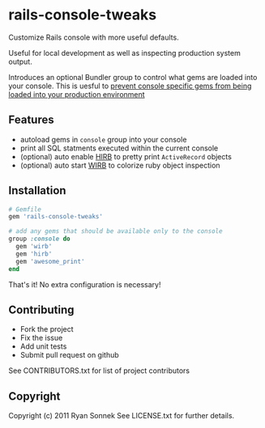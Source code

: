 # rails-console-tweaks

Customize Rails console with more useful defaults.

Useful for local development as well as inspecting production system
output.

Introduces an optional Bundler group to control what gems are loaded
into your console.  This is uesful to [prevent console specific gems from
being loaded into your production environment](http://iain.nl/getting-the-most-out-of-bundler-groups)


## Features

* autoload gems in `console` group into your console
* print all SQL statments executed within the current console
* (optional) auto enable [HIRB](https://github.com/cldwalker/hirb) to pretty print
  `ActiveRecord` objects
* (optional) auto start [WIRB](https://github.com/janlelis/wirb) to
  colorize ruby object inspection


## Installation

```ruby
# Gemfile
gem 'rails-console-tweaks'

# add any gems that should be available only to the console
group :console do
  gem 'wirb'
  gem 'hirb'
  gem 'awesome_print'
end
```

That's it!  No extra configuration is necessary!

## Contributing
 
* Fork the project
* Fix the issue
* Add unit tests
* Submit pull request on github

See CONTRIBUTORS.txt for list of project contributors

## Copyright

Copyright (c) 2011 Ryan Sonnek
See LICENSE.txt for further details.
